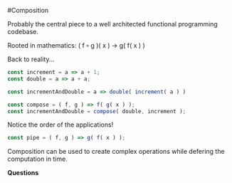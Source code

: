 #Composition

Probably the central piece to a well architected functional programming codebase. 

Rooted in mathematics: ( f ∘ g )( x ) -> g( f( x ) )

Back to reality...
```javascript
const increment = a => a + 1;
const double = a => a + a;

const incrementAndDouble = a => double( increment( a ) )

const compose = ( f, g ) => f( g( x ) );
const incrementAndDouble = compose( double, increment );
```

Notice the order of the applications!
```javascript
const pipe = ( f, g ) => g( f( x ) );
```

Composition can be used to create complex operations while defering the computation in time.

**Questions**

